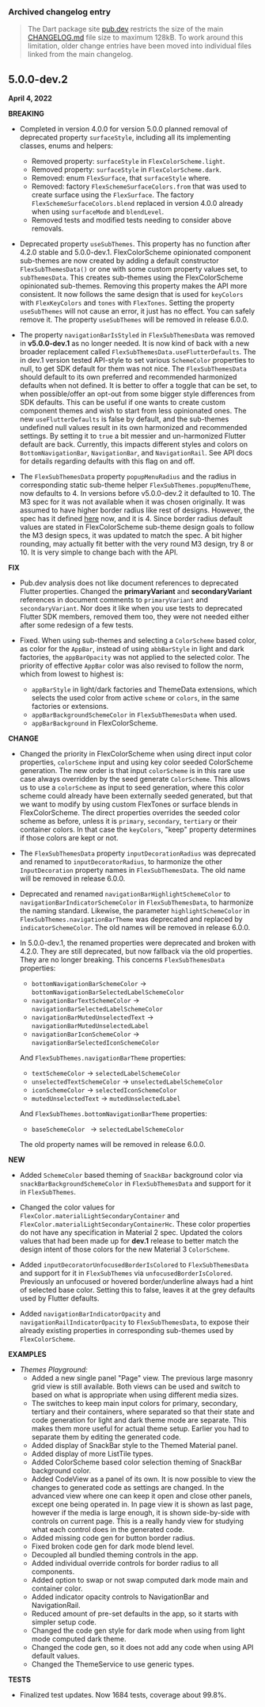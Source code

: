 ### Archived changelog entry

> The Dart package site [pub.dev](https://pub.dev/) restricts the size of the main [CHANGELOG.md](https://github.com/rydmike/flex_color_scheme/blob/master/CHANGELOG.md) file size to maximum 128kB. To work around this limitation, older change entries have been moved into individual files linked from the main changelog.

## 5.0.0-dev.2

**April 4, 2022**

**BREAKING**

* Completed in version 4.0.0 for version 5.0.0 planned removal of
  deprecated property `surfaceStyle`, including all its implementing classes,
  enums and helpers:
    - Removed property: `surfaceStyle` in `FlexColorScheme.light`.
    - Removed property: `surfaceStyle` in `FlexColorScheme.dark`.
    - Removed: enum `FlexSurface`, that `surfaceStyle` where.
    - Removed: factory `FlexSchemeSurfaceColors.from` that was used to create
      surface using the `FlexSurface`. The factory `FlexSchemeSurfaceColors.blend`
      replaced in version 4.0.0 already when using `surfaceMode` and `blendLevel`.
    - Removed tests and modified tests needing to consider above removals.

* Deprecated property `useSubThemes`. This property has no function after
  4.2.0 stable and 5.0.0-dev.1. FlexColorScheme opinionated component sub-themes
  are now created by adding a default constructor `FlexSubThemesData()` or one with
  some custom property values set, to `subThemesData`. This creates sub-themes
  using the FlexColorScheme opinionated sub-themes. Removing this property makes the
  API more consistent. It now follows the same design that is used for `keyColors`
  with `FlexKeyColors` and `tones` with `FlexTones`.
  Setting the property `useSubThemes` will not cause an error, it just has no effect.
  You can safely remove it. The property `useSubThemes` will be removed in release 6.0.0.

* The property `navigationBarIsStyled` in `FlexSubThemesData` was removed in
  **v5.0.0-dev.1** as no longer needed. It is now kind of back with a new broader
  replacement called `FlexSubThemesData.useFlutterDefaults`.
  The in dev.1 version tested API-style to
  set various `SchemeColor` properties to null, to get SDK default for them was not
  nice. The `FlexSubThemesData` should default to its own preferred
  and recommended harmonized defaults when not defined. It is better to offer a
  toggle that can be set, to when possible/offer an opt-out from some bigger style
  differences from SDK defaults. This can be useful if one wants to create
  custom component themes and wish to start from less opinionated ones.
  The new `useFlutterDefaults` is false by default, and the sub-themes undefined
  null values result in its own harmonized and recommended settings. By setting
  it to `true` a bit messier and un-harmonized Flutter default are back. Currently,
  this impacts different styles and colors on `BottomNavigationBar`, `NavigationBar`,
  and `NavigationRail`. See API docs for details regarding
  defaults with this flag on and off.

* The `FlexSubThemesData` property `popupMenuRadius` and the radius in
  corresponding static sub-theme helper `FlexSubThemes.popupMenuTheme`,
  now defaults to 4.
  In versions before v5.0.0-dev.2 it defaulted to 10. The M3 spec for it
  was not available when it was chosen originally. It was assumed to have
  higher border radius like rest of designs. However, the spec has it
  defined [here](https://m3.material.io/components/menus/specs) now, and it
  is 4. Since border radius default values are stated in FlexColorScheme
  sub-theme design goals to follow the M3 design specs, it was updated to
  match the spec. A bit higher rounding, may actually fit better with
  the very round M3 design, try 8 or 10. It is very simple to change bach with
  the API.

**FIX**

* Pub.dev analysis does not like document references to deprecated Flutter
  properties. Changed the **primaryVariant** and **secondaryVariant** references
  in document comments to `primaryVariant` and `secondaryVariant`. Nor does it
  like when you use tests to deprecated Flutter SDK members, removed them too,
  they were not needed either after some redesign of a few tests.

* Fixed. When using sub-themes and selecting a `ColorScheme` based color, as
  color for the `AppBar`, instead of using `abbBarStyle` in light and dark
  factories, the `appBarOpacity` was not applied to the selected color. The
  priority of effective `AppBar` color was also revised to follow the norm,
  which from lowest to highest is:
    - `appBarStyle` in light/dark factories and ThemeData extensions, which
      selects the used color from active `scheme` or `colors`, in the same
      factories or extensions.
    - `appBarBackgroundSchemeColor` in `FlexSubThemesData` when used.
    - `appBarBackground` in FlexColorScheme.

**CHANGE**

* Changed the priority in FlexColorScheme when using direct input color
  properties, `colorScheme` input and using key color seeded ColorScheme
  generation. The new order is that input `colorScheme` is in this rare use case
  always overridden by the seed generate `ColorScheme`. This allows us
  to use a `colorScheme` as input to seed generation, where this color
  scheme could already have been externally seeded generated, but that we want
  to modify by using custom FlexTones or surface blends in FlexColorScheme.
  The direct properties overrides the seeded color scheme as before, unless it
  is `primary`, `secondary`, `tertiary` or their container colors. In that case
  the `keyColors`, "keep" property determines if those colors are kept or not.

* The `FlexSubThemesData` property `inputDecorationRadius` was deprecated and
  renamed to `inputDecoratorRadius`, to harmonize the other
  `InputDecoration` property names in `FlexSubThemesData`.
  The old name will be removed in release 6.0.0.

* Deprecated and renamed `navigationBarHighlightSchemeColor` to
  `navigationBarIndicatorSchemeColor` in `FlexSubThemesData`, to
  harmonize the naming standard. Likewise, the parameter `highlightSchemeColor`
  ìn `FlexSubThemes.navigationBarTheme` was deprecated and replaced by
  `indicatorSchemeColor`. The old names will be removed in release 6.0.0.

* In 5.0.0-dev.1, the renamed properties were deprecated and broken with 4.2.0.
  They are still deprecated, but now fallback via the old properties. They
  are no longer breaking. This concerns `FlexSubThemesData` properties:
    - `bottomNavigationBarSchemeColor` -> `bottomNavigationBarSelectedLabelSchemeColor`
    - `navigationBarTextSchemeColor` -> `navigationBarSelectedLabelSchemeColor`
    - `navigationBarMutedUnselectedText` -> `navigationBarMutedUnselectedLabel`
    - `navigationBarIconSchemeColor` -> `navigationBarSelectedIconSchemeColor`

  And `FlexSubThemes.navigationBarTheme` properties:
    - `textSchemeColor` -> `selectedLabelSchemeColor`
    - `unselectedTextSchemeColor` -> `unselectedLabelSchemeColor`
    - `iconSchemeColor` -> `selectedIconSchemeColor`
    -  `mutedUnselectedText` -> `mutedUnselectedLabel`

  And `FlexSubThemes.bottomNavigationBarTheme` properties:
    - `baseSchemeColor ` -> `selectedLabelSchemeColor`

  The old property names will be removed in release 6.0.0.

**NEW**

* Added `SchemeColor` based theming of `SnackBar` background color via
  `snackBarBackgroundSchemeColor` in `FlexSubThemesData` and support for it
  in `FlexSubThemes`.

* Changed the color values for `FlexColor.materialLightSecondaryContainer` and
  `FlexColor.materialLightSecondaryContainerHc`. These color properties
  do not have any specification in Material 2 spec. Updated the colors values
  that had been made up for **dev.1** release to better match the design intent
  of those colors for the new Material 3 `ColorScheme`.

* Added `inputDecoratorUnfocusedBorderIsColored` to `FlexSubThemesData` and
  support for it in `FlexSubThemes` via `unfocusedBorderIsColored`. Previously
  an unfocused or hovered border/underline always had a hint of selected
  base color. Setting this to false, leaves it at the grey defaults used by
  Flutter defaults.

* Added `navigationBarIndicatorOpacity` and `navigationRailIndicatorOpacity`
  to `FlexSubThemesData`, to expose their already existing properties in
  corresponding sub-themes used by `FlexColorScheme`.

**EXAMPLES**

* *Themes Playground:*
    - Added a new single panel "Page" view. The previous large masonry grid view
      is still available. Both views can be used and switch to based on what
      is appropriate when using different media sizes.
    - The switches to keep main input colors for primary, secondary, tertiary
      and their containers, where separated so that their state and code
      generation for light and dark theme mode are separate. This makes them
      more useful for actual theme setup. Earlier you had to separate them by
      editing the generated code.
    - Added display of SnackBar style to the Themed Material panel.
    - Added display of more ListTile types.
    - Added ColorScheme based color selection theming of SnackBar background color.
    - Added CodeView as a panel of its own. It is now possible to view the
      changes to generated code as settings are changed. In the
      advanced view where one can keep it open and close other panels, except one
      being operated in. In page view it is shown as last page, however if
      the media is large enough, it is shown side-by-side with controls on current
      page. This is a really handy view for studying what each control does in
      the generated code.
    - Added missing code gen for button border radius.
    - Fixed broken code gen for dark mode blend level.
    - Decoupled all bundled theming controls in the app.
    - Added individual override controls for border radius to all components.
    - Added option to swap or not swap computed dark mode main and container color.
    - Added indicator opacity controls to NavigationBar and NavigationRail.
    - Reduced amount of pre-set  defaults in the app, so it starts with simpler setup code.
    - Changed the code gen style for dark mode when using from light mode computed dark theme.
    - Changed the code gen, so it does not add any code when using API default values.
    - Changed the ThemeService to use generic types.

**TESTS**

* Finalized test updates. Now 1684 tests, coverage about 99.8%.
